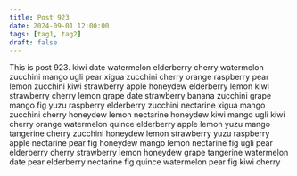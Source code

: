```yaml
---
title: Post 923
date: 2024-09-01 12:00:00
tags: [tag1, tag2]
draft: false
---
```

This is post 923.
kiwi
date
watermelon
elderberry
cherry
watermelon
zucchini
mango
ugli
pear
xigua
zucchini
cherry
orange
raspberry
pear
lemon
zucchini
kiwi
strawberry
apple
honeydew
elderberry
lemon
kiwi
strawberry
cherry
lemon
grape
date
strawberry
banana
zucchini
grape
mango
fig
yuzu
raspberry
elderberry
zucchini
nectarine
xigua
mango
zucchini
cherry
honeydew
lemon
nectarine
honeydew
kiwi
mango
ugli
kiwi
cherry
orange
watermelon
quince
elderberry
apple
lemon
yuzu
mango
tangerine
cherry
zucchini
honeydew
lemon
strawberry
yuzu
raspberry
apple
nectarine
pear
fig
honeydew
mango
lemon
nectarine
fig
ugli
pear
elderberry
cherry
strawberry
lemon
honeydew
grape
tangerine
watermelon
date
pear
elderberry
nectarine
fig
quince
watermelon
pear
fig
kiwi
cherry
